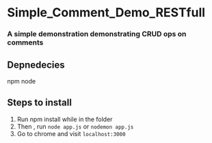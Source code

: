 # Simple_Comment_Demo_RESTfull
### A simple demonstration demonstrating CRUD ops on comments

## Depnedecies 
npm node

## Steps to install
1. Run npm install while in the folder
2. Then , run `node app.js` or `nodemon app.js`
3. Go to chrome and visit `localhost:3000`
